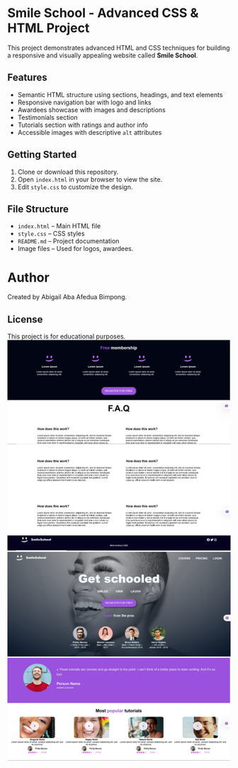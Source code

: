 # Smile School - Advanced CSS & HTML Project

This project demonstrates advanced HTML and CSS techniques for building a responsive and visually appealing website called **Smile School**.

## Features

- Semantic HTML structure using sections, headings, and text elements
- Responsive navigation bar with logo and links
- Awardees showcase with images and descriptions
- Testimonials section
- Tutorials section with ratings and author info
- Accessible images with descriptive `alt` attributes

## Getting Started

1. Clone or download this repository.
2. Open `index.html` in your browser to view the site.
3. Edit `style.css` to customize the design.

## File Structure

- `index.html` – Main HTML file
- `style.css` – CSS styles
- `README.md` – Project documentation
- Image files – Used for logos, awardees.

# Author

Created by Abigail Aba Afedua Bimpong.

## License

This project is for educational purposes.
![alt text](<Screenshot 2025-08-05 214226.jpg>) ![alt text](<Screenshot 2025-08-05 213846.jpg>) ![alt text](<Screenshot 2025-08-05 214413.jpg>) ![alt text](<Screenshot 2025-08-05 214325.jpg>)
